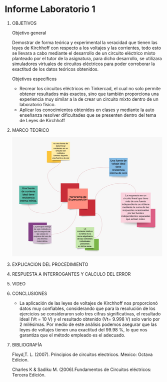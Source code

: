 # Informe Laboratorio 1 
1. OBJETIVOS 

   Objetivo general
   
   Demostrar de forma teórica y experimental la veracidad que tienen las leyes de Kirchhoff con respecto a los voltajes y las corrientes, todo esto se llevara a cabo mediante el desarrollo de un circuito eléctrico mixto planteado por el tutor de la asignatura, para dicho desarrollo, se utilizara simuladores virtuales de circuitos eléctricos para poder corroborar la exactitud de los datos teóricos obtenidos.

   Objetivos específicos
   
   * Recrear los circuitos eléctricos en Tinkercad, el cual no solo permite obtener resultados más exactos, sino que también proporciona una experiencia muy similar a la de crear un circuito mixto dentro de un laboratorio físico.
   * Aplicar los conocimientos obtenidos en clases y mediante la auto enseñanza resolver dificultades que se presenten dentro del tema de Leyes de Kirchhoff
   
2. MARCO TEORICO

   ![](https://github.com/jlcastro5/Laboratorio1_2p/blob/1efe998a577881a633282e56a10d05b0280b48ea/Laboratorio.jpeg)


3. EXPLICACION DEL PROCEDIMIENTO

   
   
    
4. RESPUESTA A INTERROGANTES Y CALCULO DEL ERROR

    


5. VIDEO



6. CONCLUSIONES

     *	La aplicación de las leyes de voltajes de Kirchhoff nos proporcionó datos muy confiables, considerando que para la resolución de los ejercicios se consideraron solo tres cifras significativas, el resultado ideal (Vt = 10 V) y el resultado obtenido (Vt= 9.998 V) solo vario por 2 milésimas. Por medio de este análisis podemos asegurar que las leyes de voltajes tienen una exactitud del 99.98 %, lo que nos garantiza que el método empleado es el adecuado.


7. BIBLIOGRAFÍA 

   Floyd,T. L. (2007). Principios de circuitos electricos. Mexico: Octava Edicion.
 
   Charles K & Sadiku M. (2006).Fundamentos de Circuitos eléctricos: Tercera Edición.
